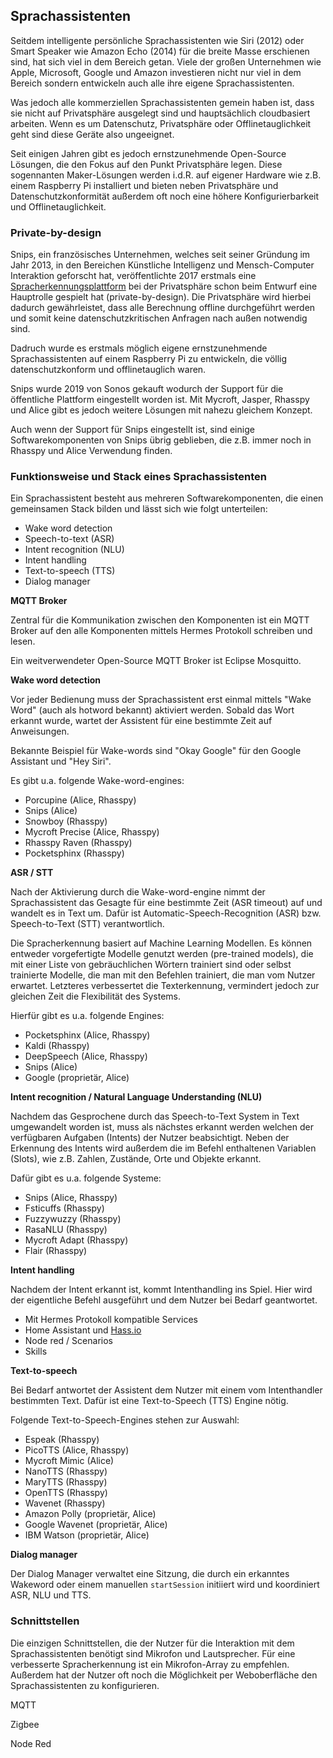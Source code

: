 ## Sprachassistenten

Seitdem intelligente persönliche Sprachassistenten wie Siri (2012) oder Smart Speaker wie Amazon Echo (2014) für die breite Masse erschienen sind, hat sich viel in dem Bereich getan. Viele der großen Unternehmen wie Apple, Microsoft, Google und Amazon investieren nicht nur viel in dem Bereich sondern entwickeln auch alle ihre eigene Sprachassistenten.

Was jedoch alle kommerziellen Sprachassistenten gemein haben ist, dass sie nicht auf Privatsphäre ausgelegt sind und hauptsächlich cloudbasiert arbeiten. Wenn es um Datenschutz, Privatsphäre oder Offlinetauglichkeit geht sind diese Geräte also ungeeignet.

Seit einigen Jahren gibt es jedoch ernstzunehmende Open-Source Lösungen, die den Fokus auf den Punkt Privatsphäre legen. Diese sogennanten Maker-Lösungen werden i.d.R. auf eigener Hardware wie z.B. einem Raspberry Pi installiert und bieten neben Privatsphäre und Datenschutzkonformität außerdem oft noch eine höhere Konfigurierbarkeit und Offlinetauglichkeit.

### Private-by-design

Snips, ein französisches Unternehmen, welches seit seiner Gründung im Jahr 2013, in den Bereichen Künstliche Intelligenz und Mensch-Computer Interaktion geforscht hat, veröffentlichte 2017 erstmals eine [Spracherkennungsplattform](https://medium.com/snips-ai/hey-snips-announcing-the-first-private-by-design-voice-platform-bf23b8a843fd) bei der Privatsphäre schon beim Entwurf eine Hauptrolle gespielt hat (private-by-design). Die Privatsphäre wird hierbei dadurch gewährleistet, dass alle Berechnung offline durchgeführt werden und somit keine datenschutzkritischen Anfragen nach außen notwendig sind.

Dadruch wurde es erstmals möglich eigene ernstzunehmende Sprachassistenten auf einem Raspberry Pi zu entwickeln, die völlig datenschutzkonform und offlinetauglich waren.

Snips wurde 2019 von Sonos gekauft wodurch der Support für die öffentliche Plattform eingestellt worden ist. Mit Mycroft, Jasper, Rhasspy und Alice gibt es jedoch weitere Lösungen mit nahezu gleichem Konzept.

Auch wenn der Support für Snips eingestellt ist, sind einige Softwarekomponenten von Snips übrig geblieben, die z.B. immer noch in Rhasspy und Alice Verwendung finden.

### Funktionsweise und Stack eines Sprachassistenten

Ein Sprachassistent besteht aus mehreren Softwarekomponenten, die einen gemeinsamen Stack bilden und lässt sich wie folgt unterteilen:

- Wake word detection
- Speech-to-text (ASR)
- Intent recognition (NLU)
- Intent handling
- Text-to-speech (TTS)
- Dialog manager

**MQTT Broker**

Zentral für die Kommunikation zwischen den Komponenten ist ein MQTT Broker auf den alle Komponenten mittels Hermes Protokoll schreiben und lesen.

Ein weitverwendeter Open-Source MQTT Broker ist Eclipse Mosquitto.

**Wake word detection**

Vor jeder Bedienung muss der Sprachassistent erst einmal mittels "Wake Word" (auch als hotword bekannt) aktiviert werden. Sobald das Wort erkannt wurde, wartet der Assistent für eine bestimmte Zeit auf Anweisungen.

Bekannte Beispiel für Wake-words sind "Okay Google" für den Google Assistant und "Hey Siri".

Es gibt u.a. folgende Wake-word-engines:

- Porcupine (Alice, Rhasspy)
- Snips (Alice)
- Snowboy (Rhasspy)
- Mycroft Precise (Alice, Rhasspy)
- Rhasspy Raven (Rhasspy)
- Pocketsphinx (Rhasspy)

**ASR / STT**

Nach der Aktivierung durch die Wake-word-engine nimmt der Sprachassistent das Gesagte für eine bestimmte Zeit (ASR timeout) auf und wandelt es in Text um. Dafür ist Automatic-Speech-Recognition (ASR) bzw. Speech-to-Text (STT) verantwortlich.

Die Spracherkennung basiert auf Machine Learning Modellen. Es können entweder vorgefertigte Modelle genutzt werden (pre-trained models), die mit einer Liste von gebräuchlichen Wörtern trainiert sind oder selbst trainierte Modelle, die man mit den Befehlen trainiert, die man vom Nutzer erwartet. Letzteres verbessertet die Texterkennung, vermindert jedoch zur gleichen Zeit die Flexibilität des Systems.

Hierfür gibt es u.a. folgende Engines:

- Pocketsphinx (Alice, Rhasspy)
- Kaldi (Rhasspy)
- DeepSpeech (Alice, Rhasspy)
- Snips (Alice)
- Google (proprietär, Alice)

**Intent recognition / Natural Language Understanding (NLU)**

Nachdem das Gesprochene durch das Speech-to-Text System in Text umgewandelt worden ist, muss als nächstes erkannt werden welchen der verfügbaren Aufgaben (Intents) der Nutzer beabsichtigt. Neben der Erkennung des Intents wird außerdem die im Befehl enthaltenen Variablen (Slots), wie z.B. Zahlen, Zustände, Orte und Objekte erkannt.

Dafür gibt es u.a. folgende Systeme:

- Snips (Alice, Rhasspy)
- Fsticuffs (Rhasspy)
- Fuzzywuzzy (Rhasspy)
- RasaNLU (Rhasspy)
- Mycroft Adapt (Rhasspy)
- Flair (Rhasspy)

**Intent handling**

Nachdem der Intent erkannt ist, kommt Intenthandling ins Spiel. Hier wird der eigentliche Befehl ausgeführt und dem Nutzer bei Bedarf geantwortet.

- Mit Hermes Protokoll kompatible Services
- Home Assistant und [Hass.io](http://Hass.io)
- Node red / Scenarios
- Skills

**Text-to-speech**

Bei Bedarf antwortet der Assistent dem Nutzer mit einem vom Intenthandler bestimmten Text. Dafür ist eine Text-to-Speech (TTS) Engine nötig.

Folgende Text-to-Speech-Engines stehen zur Auswahl:

- Espeak (Rhasspy)
- PicoTTS (Alice, Rhasspy)
- Mycroft Mimic (Alice)
- NanoTTS (Rhasspy)
- MaryTTS (Rhasspy)
- OpenTTS (Rhasspy)
- Wavenet (Rhasspy)
- Amazon Polly (proprietär, Alice)
- Google Wavenet (proprietär, Alice)
- IBM Watson (proprietär, Alice)

**Dialog manager**

Der Dialog Manager verwaltet eine Sitzung, die durch ein erkanntes Wakeword oder einem manuellen `startSession` initiiert wird und koordiniert ASR, NLU und TTS.

### Schnittstellen

Die einzigen Schnittstellen, die der Nutzer für die Interaktion mit dem Sprachassistenten benötigt sind Mikrofon und Lautsprecher. Für eine verbesserte Spracherkennung ist ein Mikrofon-Array zu empfehlen. Außerdem hat der Nutzer oft noch die Möglichkeit per Weboberfläche den Sprachassistenten zu konfigurieren.

MQTT

Zigbee

Node Red